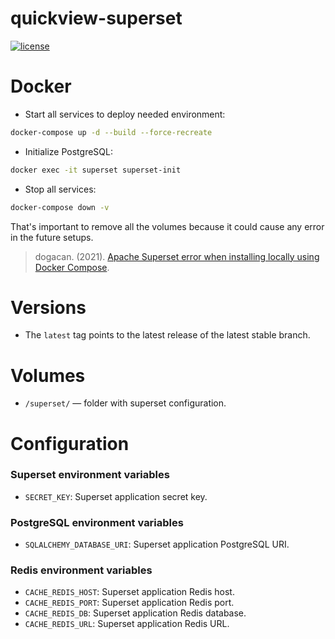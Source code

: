 # quickview-superset

[![license](https://img.shields.io/:license-Apache%202-blue.svg)](https://www.apache.org/licenses/LICENSE-2.0.txt)

# Docker

- Start all services to deploy needed environment:

```bash
docker-compose up -d --build --force-recreate
```

- Initialize PostgreSQL:

```bash
docker exec -it superset superset-init
```

- Stop all services:

```bash
docker-compose down -v
```

That's important to remove all the volumes because it could cause any error in the future setups.
> dogacan. (2021). [Apache Superset error when installing locally using Docker Compose](https://stackoverflow.com/questions/68060234/apache-superset-error-when-installing-locally-using-docker-compose).

# Versions

- The `latest` tag points to the latest release of the latest stable branch.

# Volumes

- `/superset/` — folder with superset configuration.

# Configuration

### Superset environment variables

- `SECRET_KEY`: Superset application secret key.

### PostgreSQL environment variables

- `SQLALCHEMY_DATABASE_URI`: Superset application PostgreSQL URI.

### Redis environment variables

- `CACHE_REDIS_HOST`: Superset application Redis host.
- `CACHE_REDIS_PORT`: Superset application Redis port.
- `CACHE_REDIS_DB`: Superset application Redis database.
- `CACHE_REDIS_URL`: Superset application Redis URL.
